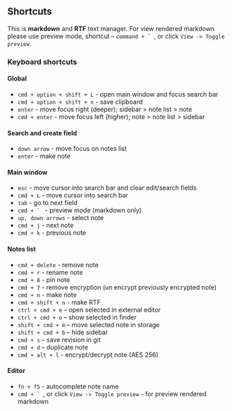 ## Shortcuts

This is **markdown** and **RTF** text manager. For view rendered markdown please use preview mode, shortcut – ``command + ` ``, or click `View -> Toggle preview`.

### Keyboard shortcuts

#### Global

- `cmd + option + shift + L` - open main window and focus search bar
- `cmd + option + shift + n` - save clipboard
- `enter` - move focus right (deeper); sidebar > note list > note
- `cmd + enter` - move focus left (higher); note > note list > sidebar

#### Search and create field

- `down arrow` - move focus on notes list
- `enter` - make note

#### Main window

- `esc` - move cursor into search bar and clear edit/search fields
- `cmd + L` - move cursor into search bar
- `tab` - go to next field
- ``cmd + ` `` - preview mode (markdown only)
- `up, down arrows` - select note
- `cmd + j` - next note
- `cmd + k` - previous note

#### Notes list

- `cmd + delete` - remove note
- `cmd + r` - rename note
- `cmd + 8` - pin note
- `cmd + 7` - remove encryption (un encrypt previously encrypted note)
- `cmd + n` - make note
- `cmd + shift + n` - make RTF
- `ctrl + cmd + e` – open selected in external editor
- `ctrl + cmd + o` – show selected in finder
- `shift + cmd + m` – move selected note in storage
- `shift + cmd + b` – hide sidebar
- `cmd + s` – save revision in git
- `cmd + d` – duplicate note
- `cmd + alt + l` - encrypt/decrypt note (AES 256)

#### Editor

- `fn + f5` - autocomplete note name
- ``cmd + ` ``, or click `View -> Toggle preview` - for preview rendered markdown


